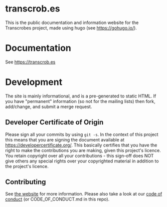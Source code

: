 transcrob.es
============
This is the public documentation and information website for the Transcrobes project, made using hugo (see https://gohugo.io/).

Documentation
=============
See https://transcrob.es

Development
===========
The site is mainly informational, and is a pre-generated to static HTML. If you have "permanent" information (so not for the mailing lists) then fork, add/change, and submit a merge request.

## Developer Certificate of Origin
Please sign all your commits by using `git -s`. In the context of this project this means that you are signing the document available at https://developercertificate.org/. This basically certifies that you have the right to make the contributions you are making, given this project's licence. You retain copyright over all your contributions - this sign-off does NOT give others any special rights over your copyrighted material in addition to the project's licence.

## Contributing
See [the website](https://transcrob.es/page/contribute) for more information. Please also take a look at our [code of conduct](https://transcrob.es/page/code_of_conduct) (or CODE\_OF\_CONDUCT.md in this repo).
